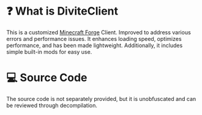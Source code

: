 # ❓ What is DiviteClient
This is a customized [Minecraft Forge](https://files.minecraftforge.net/net/minecraftforge/forge/) Client.
Improved to address various errors and performance issues.
It enhances loading speed, optimizes performance, and has been made lightweight. Additionally, it includes simple built-in mods for easy use.

# 💻 Source Code
The source code is not separately provided, but it is unobfuscated and can be reviewed through decompilation.
